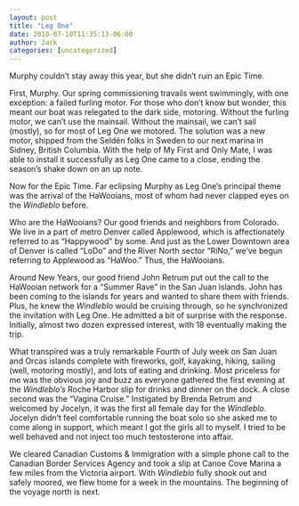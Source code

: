 ```yaml
---
layout: post
title: "Leg One"
date: 2019-07-10T11:35:13-06:00
author: Jack
categories: [uncategorized]
---
```


<!-- IMAGE PLACEHOLDER
Original URL: http://windleblo.com/wp-content/uploads/2019/07/IMG_7195-1024x768.jpg
Filename: IMG_7195-1024x768.jpg
Date path: 2019/07/IMG_7195-1024x768.jpg
Caption: HaWooians atop Mount Constitution, Orcas Island, on the Fourth of July. Patriotic!
Instructions: Replace this comment with actual image upload
-->

Murphy couldn’t stay away this year, but she didn’t ruin an Epic Time.

First, Murphy. Our spring commissioning travails went swimmingly, with one exception: a failed furling motor. For those who don’t know but wonder, this meant our boat was relegated to the dark side, motoring. Without the furling motor, we can’t use the mainsail. Without the mainsail, we can’t sail (mostly), so for most of Leg One we motored. The solution was a new motor, shipped from the Seldén folks in Sweden to our next marina in Sidney, British Columbia. With the help of My First and Only Mate, I was able to install it successfully as Leg One came to a close, ending the season’s shake down on an up note. 

<!-- IMAGE PLACEHOLDER
Original URL: http://windleblo.com/wp-content/uploads/2019/07/IMG_7205-e1562778915721-768x1024.jpg
Filename: IMG_7205-e1562778915721-768x1024.jpg
Date path: 2019/07/IMG_7205-e1562778915721-768x1024.jpg
Caption: The offending part.
Instructions: Replace this comment with actual image upload
-->

Now for the Epic Time. Far eclipsing Murphy as Leg One’s principal theme was the arrival of the HaWooians, most of whom had never clapped eyes on the _Windleblo_ before.

Who are the HaWooians? Our good friends and neighbors from Colorado. We live in a part of metro Denver called Applewood, which is affectionately referred to as “Happywood” by some. And just as the Lower Downtown area of Denver is called “LoDo” and the River North sector “RiNo,” we’ve begun referring to Applewood as “HaWoo.” Thus, the HaWooians.

Around New Years, our good friend John Retrum put out the call to the HaWooian network for a “Summer Rave” in the San Juan islands. John has been coming to the islands for years and wanted to share them with friends. Plus, he knew the _Windleblo_ would be cruising through, so he synchronized the invitation with Leg One. He admitted a bit of surprise with the response. Initially, almost two dozen expressed interest, with 18 eventually making the trip.

What transpired was a truly remarkable Fourth of July week on San Juan and Orcas islands complete with fireworks, golf, kayaking, hiking, sailing (well, motoring mostly), and lots of eating and drinking. Most priceless for me was the obvious joy and buzz as everyone gathered the first evening at the _Windleblo’s_ Roche Harbor slip for drinks and dinner on the dock. A close second was the “Vagina Cruise.” Instigated by Brenda Retrum and welcomed by Jocelyn, it was the first all female day for the _Windleblo_. Jocelyn didn’t feel comfortable running the boat solo so she asked me to come along in support, which meant I got the girls all to myself. I tried to be well behaved and not inject too much testosterone into affair.

<!-- IMAGE PLACEHOLDER
Original URL: http://windleblo.com/wp-content/uploads/2019/07/IMG_4917-e1562779694551-1024x769.jpeg
Filename: IMG_4917-e1562779694551-1024x769.jpeg
Date path: 2019/07/IMG_4917-e1562779694551-1024x769.jpeg
Caption: Windleblo’s first ever all female crew
Instructions: Replace this comment with actual image upload
-->

We cleared Canadian Customs & Immigration with a simple phone call to the Canadian Border Services Agency and took a slip at Canoe Cove Marina a few miles from the Victoria airport. With _Windleblo_ fully shook out and safely moored, we flew home for a week in the mountains. The beginning of the voyage north is next.
